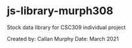 # js-library-murph308

Stock data library for CSC309 individual project

Created by: Callan Murphy
Date: March 2021
